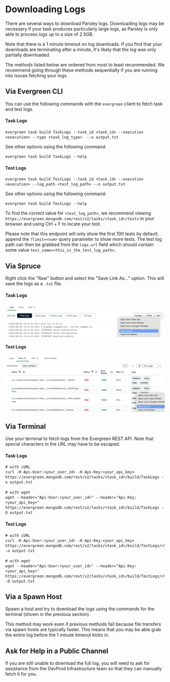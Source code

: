 # Downloading Logs

There are several ways to download Parsley logs. Downloading logs may be necessary if your task produces particularly large logs, as Parsley is only able to process logs up to a size of 2.5GB.

Note that there is a 1 minute timeout on log downloads. If you find that your downloads are terminating after a minute, it's likely that the log was only partially downloaded.

The methods listed below are ordered from most to least recommended. We recommend going through these methods sequentially if you are running into issues fetching your logs.

## Via Evergreen CLI
You can use the following commands with the `evergreen` client to fetch task and test logs.

#### Task Logs
```properties
evergreen task build TaskLogs --task_id <task_id> --execution <execution> --type <task_log_type>  --o output.txt
```

See other options using the following command:
```properties
evergreen task build TaskLogs --help
```

#### Test Logs
```properties
evergreen task build TestLogs --task_id <task_id> --execution <execution> --log_path <test_log_path> --o output.txt
```

See other options using the following command:
```properties
evergreen task build TestLogs --help
```

To find the correct value for `<test_log_path>`, we recommend viewing `https://evergreen.mongodb.com/rest/v2/tasks/<task_id>/tests` in your browser and using Ctrl + F to locate your test. 

Please note that this endpoint will only show the first 100 tests by default; append the `?limit=<num>` query parameter to show more tests. The test log path can then be grabbed from the `logs.url` field which should contain some value `test_name=<this_is_the_test_log_path>`.

## Via Spruce

Right click the "Raw" button and select the "Save Link As..." option. This will save the logs as a `.txt` file.

#### Task Logs
![task logs button](./images/task_logs_button.png)

#### Test Logs
![test logs button](./images/test_logs_button.png)

## Via Terminal

Use your terminal to fetch logs from the Evergreen REST API. Note that special characters in the URL may have to be escaped.

#### Task Logs
```properties
# with cURL
curl -H Api-User:<your_user_id> -H Api-Key:<your_api_key> https://evergreen.mongodb.com/rest/v2/tasks/<task_id>/build/TaskLogs -o output.txt

# with wget
wget --header="Api-User:<your_user_id>" --header="Api-Key:<your_api_key>" https://evergreen.mongodb.com/rest/v2/tasks/<task_id>/build/TaskLogs -O output.txt
```

#### Test Logs
```properties
# with cURL
curl -H Api-User:<your_user_id> -H Api-Key:<your_api_key> https://evergreen.mongodb.com/rest/v2/tasks/<task_id>/build/TestLogs/<test_log_path> -o output.txt

# with wget
wget --header="Api-User:<your_user_id>" --header="Api-Key:<your_api_key>" https://evergreen.mongodb.com/rest/v2/tasks/<task_id>/build/TestLogs/<test_log_path> -O output.txt
```

## Via a Spawn Host

Spawn a host and try to download the logs using the commands for the terminal (shown in the previous section). 

This method may work even if previous methods fail because file transfers via spawn hosts are typically faster. This means that you may be able grab the entire log before the 1 minute timeout kicks in.

## Ask for Help in a Public Channel

If you are still unable to download the full log, you will need to ask for assistance from the DevProd Infrastructure team so that they can manually fetch it for you.
